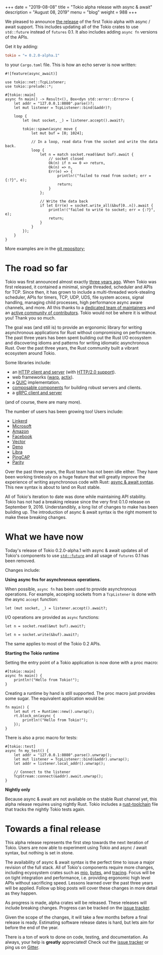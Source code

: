 +++
date = "2019-08-08"
title = "Tokio alpha release with async & await"
description = "August 08, 2019"
menu = "blog"
weight = 988
+++

We pleased to announce [the release][crates] of the first Tokio alpha with async / await
support. This includes updating all of the Tokio crates to use `std::future`
instead of `futures` 0.1. It also includes adding `async fn` versions of the
APIs.

Get it by adding:

```toml
tokio = "= 0.2.0-alpha.1"
```

to your `Cargo.toml` file. This is how an echo server is now written:

```rust,ignore
#![feature(async_await)]

use tokio::net::TcpListener;
use tokio::prelude::*;

#[tokio::main]
async fn main() -> Result<(), Box<dyn std::error::Error>> {
    let addr = "127.0.0.1:8080".parse()?;
    let mut listener = TcpListener::bind(&addr)?;

    loop {
        let (mut socket, _) = listener.accept().await?;

        tokio::spawn(async move {
            let mut buf = [0; 1024];

            // In a loop, read data from the socket and write the data back.
            loop {
                let n = match socket.read(&mut buf).await {
                    // socket closed
                    Ok(n) if n == 0 => return,
                    Ok(n) => n,
                    Err(e) => {
                        println!("failed to read from socket; err = {:?}", e);
                        return;
                    }
                };

                // Write the data back
                if let Err(e) = socket.write_all(&buf[0..n]).await {
                    println!("failed to write to socket; err = {:?}", e);
                    return;
                }
            }
        });
    }
}
```

More examples are in the [git repository][examples];

# The road so far

Tokio was first announced almost exactly [three years
ago][tokio-ann]. When Tokio was first released, it contained a minimal, single
threaded, scheduler and APIs for TCP. Since then, it has grown to include a
multi-threaded work-stealing scheduler, APIs for timers, TCP, UDP, UDS, file
system access, signal handling, managing child processes, high performance async
aware channels, and more. All this thanks to a [dedicated team of
maintainers][maint] and an [active community of contributors][contrib]. Tokio
would not be where it is without you! Thank you so much.

The goal was (and still is) to provide an ergonomic library for writing
asynchronous applications for Rust without compromising on performance. The past
three years has been spent building out the Rust I/O ecosystem and discovering
idioms and patterns for writing idiomatic asynchronous Rust. Over the past three
years, the Rust community built a vibrant ecosystem around Tokio.

Some libraries include:

- an [HTTP client and server][hyper] (with [HTTP/2.0 support][h2]).
- web frameworks ([warp][warp], [actix][actix]).
- a [QUIC][quinn] implementation.
- [composable components][tower] for building robust servers and clients.
- a [gRPC client and server][grpc]

[hyper]: https://github.com/hyperium/
[h2]: https://github.com/hyperium/h2
[quinn]: https://github.com/djc/quinn
[tower]: https://github.com/tower-rs/tower
[warp]: https://github.com/seanmonstar/warp/
[actix]: https://github.com/actix/actix-web
[grpc]: https://github.com/tower-rs/tower-grpc/

(and of course, there are many more).

The number of users has been growing too! Users include:

- [Linkerd](https://linkerd.io/)
- [Microsoft](https://github.com/Azure/iotedge)
- [Amazon](https://github.com/firecracker-microvm/firecracker)
- [Facebook](https://github.com/facebookexperimental/mononoke)
- [Vector](https://vector.dev/)
- [Deno](https://github.com/denoland/deno)
- [Libra](https://github.com/libra/libra)
- [PingCAP](https://pingcap.com)
- [Parity](https://www.parity.io/)

Over the past three years, the Rust team has not been idle either. They have
been working tirelessly on a huge feature that will greatly improve the
experience of writing asynchronous code with Rust: [async & await
syntax][async_await]. This new syntax is about to land on Rust stable.

All of Tokio's iteration to date was done while maintaining API stability. Tokio
has not had a breaking release since the very first 0.1.0 release on September
9, 2016. Understandibly, a long list of changes to make has been building up.
The introduction of async & await syntax is the right moment to make these
breaking changes.

# What we have now

Today's release of Tokio 0.2.0-alpha.1 with async & await updates all of Tokio's
components to use [`std::future`][std_future] and all usage of `futures` 0.1 has
been removed.

Changes include:

**Using async fns for asynchronous operations.**

When possible, `async fn` has been used to provide asynchronous operations. For
example, acceping sockets from a `TcpListener` is done with the async `accept`
function:

```rust,ignore
let (mut socket, _) = listener.accept().await?;
```

I/O operations are provided as `async` functions:

```rust,ignore
let n = socket.read(&mut buf).await?;

let n = socket.write(&buf).await?;
```

The same applies to most of the Tokio 0.2 APIs.

**Starting the Tokio runtime**

Setting the entry point of a Tokio application is now done with a proc macro:

```rust,ignore
#[tokio::main]
async fn main() {
    println!("Hello from Tokio!");
}
```

Creating a runtime by hand is still supported. The proc macro just provides some
sugar. The equivalent application would be:

```rust,ignore
fn main() {
    let mut rt = Runtime::new().unwrap();
    rt.block_on(async {
        println!("Hello from Tokio!");
    });
}
```

There is also a proc macro for tests:

```rust,ignore
#[tokio::test]
async fn my_test() {
    let addr = "127.0.0.1:8080".parse().unwrap();
    let mut listener = TcpListener::bind(&addr).unwrap();
    let addr = listener.local_addr().unwrap();

    // Connect to the listener
    TcpStream::connect(&addr).await.unwrap();
}
```

**Nightly only**

Because async & await are not available on the stable Rust channel yet, this
alpha release requires using nightly Rust. Tokio includes a
[rust-toolchain][rustup] file that tracks the nightly Tokio tests again.

[rustup]: https://github.com/tokio-rs/tokio/blob/master/rust-toolchain

# Towards a final release

This alpha release represents the first step towards the next iteration of
Tokio. Users are now able to experiment using Tokio and async / await syntax,
but nothing is set in stone.

The availability of async & await syntax is the perfect time to issue a major
revision of the full stack. All of Tokio's components require more changes,
including ecyosystem crates such as [mio][mio], [bytes][bytes], and
[tracing][tracing]. Focus will be on tight integration and performance, i.e.
providing ergonomic high level APIs without sacrificing speed. Lessons learned
over the past three years will be applied. Follow up blog posts will cover these
changes in more detail as they happen.

As progress is made, alpha crates will be released. These releases will include
breaking changes. Progress can be tracked on the [issue tracker][issues].

Given the scope of the changes, it will take a few months before a final release
is ready. Estimating software release dates is hard, but lets aim for before the
end of the year.

There is a ton of work to done on code, testing, and documentation. As always,
your help is **greatly** appreciated! Check out the [issue tracker][issues] or
ping us on [Gitter][gitter].

[crates]: https://crates.io/crates/tokio/0.2.0-alpha.1
[tokio-ann]: https://medium.com/@carllerche/announcing-tokio-df6bb4ddb34
[maint]: https://github.com/orgs/tokio-rs/people
[contrib]: https://github.com/tokio-rs/tokio/graphs/contributors
[async_await]: https://github.com/rust-lang/rfcs/blob/master/text/2394-async_await.md
[std_future]: https://doc.rust-lang.org/std/
[mio]: https://github.com/tokio-rs/mio
[bytes]: https://github.com/tokio-rs/bytes
[http]: https://github.com/hyperium/http
[tracing]: https://github.com/tokio-rs/tracing
[issues]: https://github.com/tokio-rs/tokio/issues?q=is%3Aopen+is%3Aissue+milestone%3Av0.2
[examples]: https://github.com/tokio-rs/tokio/tree/master/tokio/examples
[gitter]: https://gitter.im/tokio-rs/tokio
